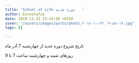 ```yaml
---
title: 'School of Life دوره جدید   '
author: bineshafza
date: 2018-11-23 15:24:58 +0330
cover: "/assets/images/posts/photo_۲۰۱۸-۱۱-۲۳_۰۹-۵۸-۱۹.jpg"
tags: []

---
```

تاریخ شروع دوره جدید از چهارشنبه 7 آذر ماه 

روزهای شنبه و چهارشنبه ساعت 7 تا 9 